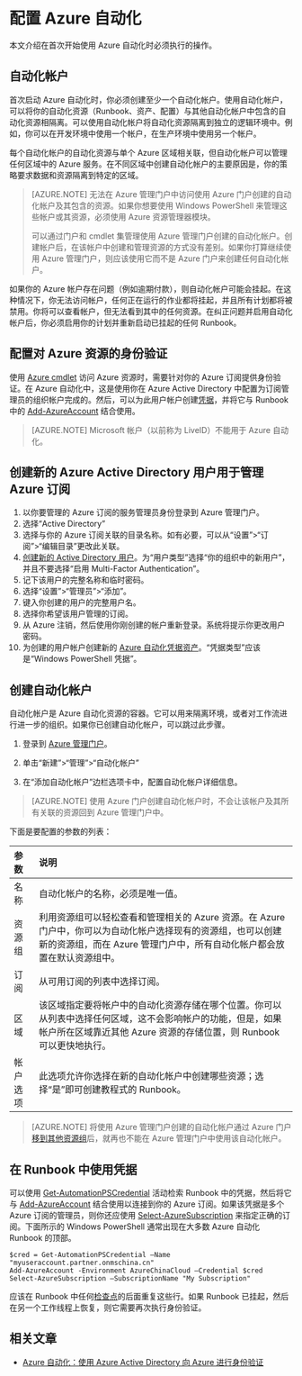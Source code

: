 <properties
   pageTitle="配置 Azure 自动化"
   description="介绍在配置初次使用的 Azure 自动化时必须执行的步骤。"
   services="automation"
   documentationCenter=""
   authors="MGoedtel"
   manager="stevenka"
   editor="tysonn" />
<tags
   ms.service="automation"
   ms.date="02/23/2016"
   wacn.date="04/20/2016" />

# 配置 Azure 自动化

本文介绍在首次开始使用 Azure 自动化时必须执行的操作。

## 自动化帐户

首次启动 Azure 自动化时，你必须创建至少一个自动化帐户。使用自动化帐户，可以将你的自动化资源（Runbook、资产、配置）与其他自动化帐户中包含的自动化资源相隔离。可以使用自动化帐户将自动化资源隔离到独立的逻辑环境中。例如，你可以在开发环境中使用一个帐户，在生产环境中使用另一个帐户。

每个自动化帐户的自动化资源与单个 Azure 区域相关联，但自动化帐户可以管理任何区域中的 Azure 服务。在不同区域中创建自动化帐户的主要原因是，你的策略要求数据和资源隔离到特定的区域。

>[AZURE.NOTE] 无法在 Azure 管理门户中访问使用 Azure 门户创建的自动化帐户及其包含的资源。如果你想要使用 Windows PowerShell 来管理这些帐户或其资源，必须使用 Azure 资源管理器模块。
>
>可以通过门户和 cmdlet 集管理使用 Azure 管理门户创建的自动化帐户。创建帐户后，在该帐户中创建和管理资源的方式没有差别。如果你打算继续使用 Azure 管理门户，则应该使用它而不是 Azure 门户来创建任何自动化帐户。


如果你的 Azure 帐户存在问题（例如逾期付款），则自动化帐户可能会挂起。在这种情况下，你无法访问帐户，任何正在运行的作业都将挂起，并且所有计划都将被禁用。你将可以查看帐户，但无法看到其中的任何资源。在纠正问题并启用自动化帐户后，你必须启用你的计划并重新启动已挂起的任何 Runbook。


## 配置对 Azure 资源的身份验证

使用 [Azure cmdlet](http://msdn.microsoft.com/zh-cn/library/azure/jj554330.aspx) 访问 Azure 资源时，需要针对你的 Azure 订阅提供身份验证。在 Azure 自动化中，这是使用你在 Azure Active Directory 中配置为订阅管理员的组织帐户完成的。然后，可以为此用户帐户创建[凭据](/documentation/articles/automation-credentials)，并将它与 Runbook 中的 [Add-AzureAccount](http://msdn.microsoft.com/zh-cn/library/azure/dn722528.aspx) 结合使用。

>[AZURE.NOTE] Microsoft 帐户（以前称为 LiveID）不能用于 Azure 自动化。

## 创建新的 Azure Active Directory 用户用于管理 Azure 订阅

1. 以你要管理的 Azure 订阅的服务管理员身份登录到 Azure 管理门户。
2. 选择“Active Directory”
3. 选择与你的 Azure 订阅关联的目录名称。如有必要，可以从“设置”>“订阅”>“编辑目录”更改此关联。
4. [创建新的 Active Directory 用户](http://msdn.microsoft.com/zh-cn/library/azure/hh967632.aspx)。为“用户类型”选择“你的组织中的新用户”，并且不要选择“启用 Multi-Factor Authentication”。
5. 记下该用户的完整名称和临时密码。
7. 选择“设置”>“管理员”>“添加”。
8. 键入你创建的用户的完整用户名。
9. 选择你希望该用户管理的订阅。
10. 从 Azure 注销，然后使用你刚创建的帐户重新登录。系统将提示你更改用户密码。
11. 为创建的用户帐户创建新的 [Azure 自动化凭据资产](/documentation/articles/automation-credentials)。“凭据类型”应该是“Windows PowerShell 凭据”。

## 创建自动化帐户

自动化帐户是 Azure 自动化资源的容器。它可以用来隔离环境，或者对工作流进行进一步的组织。如果你已创建自动化帐户，可以跳过此步骤。

1. 登录到 [Azure 管理门户](https://manage.windowsazure.cn)。

2. 单击“新建”>“管理”>“自动化帐户”

3. 在“添加自动化帐户”边栏选项卡中，配置自动化帐户详细信息。

>[AZURE.NOTE] 使用 Azure 门户创建自动化帐户时，不会让该帐户及其所有关联的资源回到 Azure 管理门户中。

下面是要配置的参数的列表：

|参数 |说明 |
|:---|:---|
| 名称 | 自动化帐户的名称，必须是唯一值。 |
| 资源组 | 利用资源组可以轻松查看和管理相关的 Azure 资源。在 Azure 门户中，你可以为自动化帐户选择现有的资源组，也可以创建新的资源组，而在 Azure 管理门户中，所有自动化帐户都会放置在默认资源组中。 |
| 订阅 | 从可用订阅的列表中选择订阅。 |
| 区域 | 该区域指定要将帐户中的自动化资源存储在哪个位置。你可以从列表中选择任何区域，这不会影响帐户的功能，但是，如果帐户所在区域靠近其他 Azure 资源的存储位置，则 Runbook 可以更快地执行。 |
| 帐户选项 | 此选项允许你选择在新的自动化帐户中创建哪些资源；选择“是”即可创建教程式的 Runbook。 |



>[AZURE.NOTE] 将使用 Azure 管理门户创建的自动化帐户通过 Azure 门户[移到其他资源组](/documentation/articles/resource-group-move-resources)后，就再也不能在 Azure 管理门户中使用该自动化帐户。



## 在 Runbook 中使用凭据

可以使用 [Get-AutomationPSCredential](/documentation/articles/automation-credentials) 活动检索 Runbook 中的凭据，然后将它与 [Add-AzureAccount](http://msdn.microsoft.com/zh-cn/library/azure/dn722528.aspx) 结合使用以连接到你的 Azure 订阅。如果该凭据是多个 Azure 订阅的管理员，则你还应使用 [Select-AzureSubscription](http://msdn.microsoft.com/zh-cn/library/dn495203.aspx) 来指定正确的订阅。下面所示的 Windows PowerShell 通常出现在大多数 Azure 自动化 Runbook 的顶部。

    $cred = Get-AutomationPSCredential –Name "myuseraccount.partner.onmschina.cn"
	Add-AzureAccount -Environment AzureChinaCloud –Credential $cred
	Select-AzureSubscription –SubscriptionName "My Subscription"

应该在 Runbook 中任何[检查点](http://technet.microsoft.com/zh-cn/library/dn469257.aspx#bk_Checkpoints)的后面重复这些行。如果 Runbook 已挂起，然后在另一个工作线程上恢复，则它需要再次执行身份验证。

## 相关文章
- [Azure 自动化：使用 Azure Active Directory 向 Azure 进行身份验证](https://azure.microsoft.com/blog/2014/08/27/azure-automation-authenticating-to-azure-using-azure-active-directory)
 

<!---HONumber=Mooncake_0411_2016-->